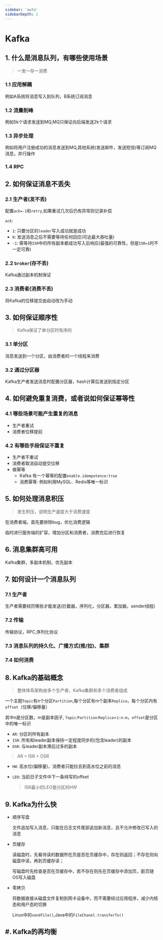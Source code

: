```yaml
---
sidebar: 'auto'
sidebarDepth: 1
---
```


# Kafka

## 1. 什么是消息队列，有哪些使用场景

> 一发一存一消费

### 1.1 应用解耦

例如A系统将消息写入到队列，B系统订阅消息

### 1.2 流量削峰

例如5k个请求发送到MQ,MQ只保证向后端发送2k个请求

### 1.3 异步处理

例如将用户注册成功的消息发送到MQ,其他系统(发送邮件，发送短信)等订阅MQ消息，并行操作

### 1.4 RPC

## 2. 如何保证消息不丢失

### 2.1 生产者(发不丢)

配置`ack=-1`和`retry`,如果重试几次后仍有异常则记录补偿

`ack`:

- `1`: 只要分区的`leader`写入成功就是成功
- `0`: 发送消息之后不需要等待任何回应(可达最大吞吐量)                                                                                                                                                                                                                                                                                                                                                                                                                                                                                                                                                                                                                                                                                                                                                                                                                                                                                                                                                                                                                                                                                                                                                                                                                                                                                                                                                                                                                                                                                                                                                                                                                                        
- `-1`: 需等待`ISR`中的所有副本都成功写入后响应(最强的可靠性，但是`ISR=1`时不一定可靠)

### 2.2 `broker`(存不丢)

Kafka通过副本机制保证

### 2.3 消费者(消费不丢)

将Kafka的位移提交由自动改为手动

## 3. 如何保证顺序性

> Kafka保证了单分区时有序的

### 3.1 单分区

消息发送到一个分区，由消费者的一个线程来消费

### 3.2 通过分区器

Kafka生产者发送消息时配置分区器，hash计算后发送到指定分区

## 4. 如何避免重复消费，或者说如何保证幂等性

### 4.1 哪些场景可能产生重复的消息

- 生产者重试
- 消费者位移提前

### 4.2 有哪些手段保证不重复

- 生产者不重试
- 消费者取消自动提交位移
- 做幂等
  - Kafka 有一个幂等的配置`enable.idempotence:true`
  - 消费幂等: 例如利用MySQL、Redis等唯一标识

## 5. 如何处理消息积压

> 发生积压，说明生产速度大于消费速度

在消费者端，首先要排除bug，优化消费逻辑

临时进行服务端的扩容，增加分区和消费者，消费完后进行恢复

## 6. 消息集群高可用

Kafka集群，多副本机制，优先副本

## 7. 如何设计一个消息队列

### 7.1 生产者

生产者需要经历哪些才能发送(拦截器，序列化，分区器，累加器，sender线程)

### 7.2 传输

传输协议，RPC,序列化协议

### 7.3 消息队列的持久化、广播方式(推/拉)、集群

### 7.4 如何消费

## 8. Kafka的基础概念

> 整体体系架构由多个生产者，Kafka集群和多个消费者组成

一个主题`Topic`有n个分区`Partition`,每个分区有m个副本`Replica`，每个分区内有`offset`（位移/偏移量）

其中n是分区数，m是副本因子, `Topic`:`Partition`:`Replica`=`1:n:m`，`offset`是分区中的唯一标识

- `AR`: 分区的所有副本
- `ISR`: 所有和leader副本保持一定程度同步的(包含leader)的副本
- `OSR`: 与leader副本滞后过多的副本

> AR = ISR + OSR

- `HW`: 高水位(偏移量)，消费者只能拉去到高水位之前的消息

- `LEO`: 当前日子文件中下一条待写的offset

  > ISR最小的LEO是分区的HW

## 9. Kafka为什么快

- 顺序写盘

  文件追加写入消息，只能在日志文件尾部追加新消息，且不允许修改已写入的消息

- 页缓存

  读磁盘时，先看待读的数据所在页是否在页缓存中，存在则返回；不存在则向磁盘中读，再到页缓存读；

  写磁盘时先检查是否在页缓存中，若不存在则先在页缓存中添加页，脏页随OS写入磁盘

- 零拷贝

  将数据直接从磁盘文件复制到网卡设备中，而不需要经过应用程序，减少内核态和用户态的切换

  Linux中的`sendfile()`,Java中的`FileChanel.transferTo()`

## #. Kafka的再均衡

